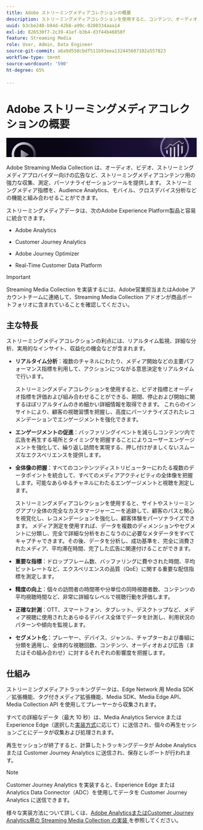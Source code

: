 ```yaml
---
title: Adobe ストリーミングメディアコレクションの概要
description: ストリーミングメディアコレクションを使用すると、コンテンツ、オーディオおよび広告用の強力なinsightを取得できます。
uuid: b3cbe240-b94d-42b8-a99c-0280334aaa14
exl-id: 826530f7-2c39-41ef-b3b4-d3f44b46858f
feature: Streaming Media
role: User, Admin, Data Engineer
source-git-commit: a6a9d550cbdf511b93eea132445607102a557823
workflow-type: tm+mt
source-wordcount: '590'
ht-degree: 65%

---
```


# Adobe ストリーミングメディアコレクションの概要

![バナー](./assets/media_analytics_banner.png)

Adobe Streaming Media Collection は、オーディオ、ビデオ、ストリーミングメディアプロバイダー向けの広告など、ストリーミングメディアコンテンツ用の強力な収集、測定、パーソナライゼーションツールを提供します。 ストリーミングメディア指標を、Audience Analytics、モバイル、クロスデバイス分析などの機能と組み合わせることができます。

ストリーミングメディアデータは、次のAdobe Experience Platform製品と容易に統合できます。

* Adobe Analytics

* Customer Journey Analytics

* Adobe Journey Optimizer

* Real-Time Customer Data Platform

>[!IMPORTANT]
>
>Streaming Media Collection を実装するには、Adobe営業担当またはAdobe アカウントチームに連絡して、Streaming Media Collection アドオンが商品ポートフォリオに含まれていることを確認してください。

## 主な特長

ストリーミングメディアコレクションの利点には、リアルタイム監視、詳細な分析、実用的なインサイト、収益化の機会などが含まれます。

* **リアルタイム分析**：複数のチャネルにわたり、メディア開始などの主要パフォーマンス指標を利用して、アクションにつながる意思決定をリアルタイムで行います。

  ストリーミングメディアコレクションを使用すると、ビデオ指標とオーディオ指標を評価および組み合わせることができる、期間、停止および開始に関するほぼリアルタイムのきめ細かい詳細情報を取得できます。 これらのインサイトにより、顧客の視聴習慣を把握し、高度にパーソナライズされたレコメンデーションでエンゲージメントを強化できます。

* **エンゲージメントの促進**：バッファリングイベントを減らしコンテンツ内で広告を再生する場所とタイミングを把握することによりユーザーエンゲージメントを強化して、繰り返し訪問を実現する、押し付けがましくないスムーズなエクスペリエンスを提供します。

* **全体像の把握**：すべてのコンテンツディストリビューターにわたる複数のデータポイントを統合して、すべてのメディアアクティビティの全体像を把握します。可能なあらゆるチャネルにわたるエンゲージメントと視聴を測定します。

  ストリーミングメディアコレクションを使用すると、サイトやストリーミングアプリ全体の完全なカスタマージャーニーを追跡して、顧客のパスと関心を視覚化し、レコメンデーションを強化し、顧客体験をパーソナライズできます。  メディア測定を使用すれば、データを複数のディメンションやセグメントに分類し、完全で詳細な分析をおこなうのに必要なメタデータをすべてキャプチャできます。その後、データを分析し、成功基準を、完全に消費されたメディア、平均滞在時間、完了した広告に関連付けることができます。

* **重要な指標**：ドロップフレーム数、バッファリングに費やされた時間、平均ビットレートなど、エクスペリエンスの品質（QoE）に関する重要な配信指標を測定します。

* **精度の向上**：個々の訪問者の時間帯や分単位の同時視聴者数、コンテンツの平均視聴時間など、非常に詳細なレベルで視聴行動を評価します。

* **正確な計測**：OTT、スマートフォン、タブレット、デスクトップなど、メディア視聴に使用されたあらゆるデバイス全体でデータを計測し、利用状況のパターンや傾向を監視します。

* **セグメント化**：プレーヤー、デバイス、ジャンル、チャプターおよび番組に分類を適用し、全体的な視聴回数、コンテンツ、オーディオおよび広告（またはその組み合わせ）に対するそれぞれの影響度を把握します。


## 仕組み

ストリーミングメディアトラッキングデータは、Edge Network 用 Media SDK／拡張機能、タグ付きメディア拡張機能、Media SDK、Media Edge API、Media Collection API を使用してプレーヤーから収集されます。

すべての詳細なデータ（最大 10 秒）は、Media Analytics Service または Experience Edge（選択した[実装方式](/help/implementation/overview.md)に応じて）に送信され、個々の再生セッションごとにデータが収集および処理されます。

再生セッションが終了すると、計算したトラッキングデータが Adobe Analytics または Customer Journey Analytics に送信され、保存とレポートが行われます。

>[!NOTE]
>
>Customer Journey Analytics を実装すると、Experience Edge または Analytics Data Connector（ADC）を使用してデータを Customer Journey Analytics に送信できます。


様々な実装方法について詳しくは、[Adobe AnalyticsまたはCustomer Journey Analytics用の Streaming Media Collection の実装 ](/help/implementation/overview.md) を参照してください。
